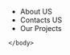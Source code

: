 <!DOCTYPE html>
<html>
       <head>
            <title>Github tutoril</title>
        </head>
    <body>
    <ul>
        <li>About US</li>
        <li>Contacts US</li>
        <li>Our Projects</li>
    </ul>
    
    </body>
</html>